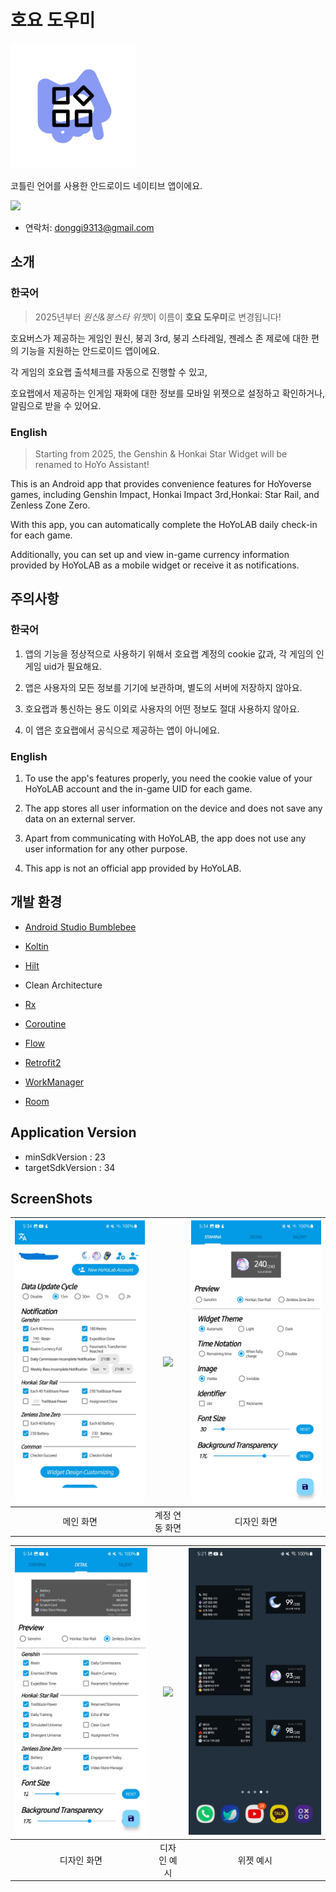 # 호요 도우미

<img src="./assets/icon.png?raw=true" width="200" height="200">

코틀린 언어를 사용한 안드로이드 네이티브 앱이에요.



[<img src = "./assets/google-play-logo.png" width="150px">](https://play.google.com/store/apps/details?id=danggai.app.resinwidget)

- 연락처: donggi9313@gmail.com



## 소개

### 한국어

> 2025년부터 *원신&붕스타 위젯*이 이름이 **호요 도우미**로 변경됩니다!


호요버스가 제공하는 게임인 원신, 붕괴 3rd, 붕괴 스타레일, 젠레스 존 제로에 대한 편의 기능을 지원하는 안드로이드 앱이에요.

각 게임의 호요랩 출석체크를 자동으로 진행할 수 있고,

호요랩에서 제공하는 인게임 재화에 대한 정보를 모바일 위젯으로 설정하고 확인하거나, 알림으로 받을 수 있어요.


### English

> Starting from 2025, the Genshin & Honkai Star Widget will be renamed to HoYo Assistant!

This is an Android app that provides convenience features for HoYoverse games, including Genshin Impact,  Honkai Impact 3rd,Honkai: Star Rail, and Zenless Zone Zero.

With this app, you can automatically complete the HoYoLAB daily check-in for each game.

Additionally, you can set up and view in-game currency information provided by HoYoLAB as a mobile widget or receive it as notifications.



## 주의사항 

### 한국어

1. 앱의 기능을 정상적으로 사용하기 위해서 호요랩 계정의 cookie 값과, 각 게임의 인게임 uid가 필요해요.

2. 앱은 사용자의 모든 정보를 기기에 보관하며, 별도의 서버에 저장하지 않아요.

3. 호요랩과 통신하는 용도 이외로 사용자의 어떤 정보도 절대 사용하지 않아요.

4. 이 앱은 호요랩에서 공식으로 제공하는 앱이 아니에요.


### English 

1. To use the app's features properly, you need the cookie value of your HoYoLAB account and the in-game UID for each game.

2. The app stores all user information on the device and does not save any data on an external server.

3. Apart from communicating with HoYoLAB, the app does not use any user information for any other purpose.

4. This app is not an official app provided by HoYoLAB.



## 개발 환경

- [Android Studio Bumblebee](https://developer.android.com/studio/intro)
- [Koltin](https://developer.android.com/kotlin)
- [Hilt](https://dagger.dev/hilt/)
- Clean Architecture

- [Rx](https://reactivex.io/)
- [Coroutine](https://developer.android.com/kotlin/coroutines?hl=ko)
- [Flow](https://developer.android.com/kotlin/flow?hl=ko)

- [Retrofit2](https://square.github.io/retrofit/)
- [WorkManager](https://developer.android.com/jetpack/androidx/releases/work?hl=ko)
- [Room](https://developer.android.com/training/data-storage/room/)



## Application Version

- minSdkVersion : 23
- targetSdkVersion : 34





## ScreenShots

| <img src="./assets/en00.jpg?raw=true" width="100%"> | <img src="./assets/en01.png?raw=true" width="100%"> | <img src="./assets/en02.jpg?raw=true" width="100%"> |
|:--------------------------------------------------:|:--------------------------------------------------:|:--------------------------------------------------:|
| 메인 화면                                          | 계정 연동 화면                                      | 디자인 화면                                        |

| <img src="./assets/en03.jpg?raw=true" width="100%"> | <img src="./assets/en04.png?raw=true" width="100%"> | <img src="./assets/kr05.jpg?raw=true" width="100%"> |
|:--------------------------------------------------:|:--------------------------------------------------:|:--------------------------------------------------:|
| 디자인 화면                                        | 디자인 예시                                        | 위젯 예시                                          |


